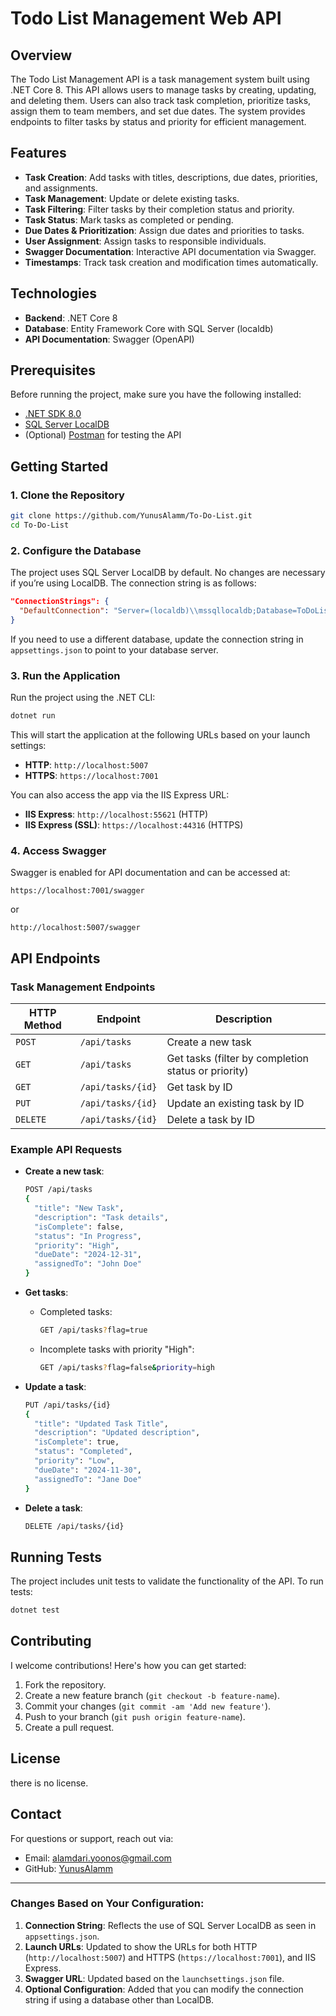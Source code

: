 
# Todo List Management Web API

## Overview
The Todo List Management API is a task management system built using .NET Core 8. This API allows users to manage tasks by creating, updating, and deleting them. Users can also track task completion, prioritize tasks, assign them to team members, and set due dates. The system provides endpoints to filter tasks by status and priority for efficient management.

## Features
- **Task Creation**: Add tasks with titles, descriptions, due dates, priorities, and assignments.
- **Task Management**: Update or delete existing tasks.
- **Task Filtering**: Filter tasks by their completion status and priority.
- **Task Status**: Mark tasks as completed or pending.
- **Due Dates & Prioritization**: Assign due dates and priorities to tasks.
- **User Assignment**: Assign tasks to responsible individuals.
- **Swagger Documentation**: Interactive API documentation via Swagger.
- **Timestamps**: Track task creation and modification times automatically.

## Technologies
- **Backend**: .NET Core 8
- **Database**: Entity Framework Core with SQL Server (localdb)
- **API Documentation**: Swagger (OpenAPI)

## Prerequisites
Before running the project, make sure you have the following installed:
- [.NET SDK 8.0](https://dotnet.microsoft.com/download/dotnet/8.0)
- [SQL Server LocalDB](https://docs.microsoft.com/en-us/sql/database-engine/configure-windows/sql-server-express-localdb)
- (Optional) [Postman](https://www.postman.com/downloads/) for testing the API

## Getting Started

### 1. Clone the Repository
```bash
git clone https://github.com/YunusAlamm/To-Do-List.git
cd To-Do-List
```

### 2. Configure the Database
The project uses SQL Server LocalDB by default. No changes are necessary if you’re using LocalDB. The connection string is as follows:

```json
"ConnectionStrings": {
  "DefaultConnection": "Server=(localdb)\\mssqllocaldb;Database=ToDoListDb;Trusted_Connection=True;"
}
```

If you need to use a different database, update the connection string in `appsettings.json` to point to your database server.

### 3. Run the Application
Run the project using the .NET CLI:

```bash
dotnet run
```

This will start the application at the following URLs based on your launch settings:
- **HTTP**: `http://localhost:5007`
- **HTTPS**: `https://localhost:7001`

You can also access the app via the IIS Express URL:
- **IIS Express**: `http://localhost:55621` (HTTP)
- **IIS Express (SSL)**: `https://localhost:44316` (HTTPS)

### 4. Access Swagger
Swagger is enabled for API documentation and can be accessed at:
```
https://localhost:7001/swagger
```
or
```
http://localhost:5007/swagger
```

## API Endpoints

### Task Management Endpoints

| HTTP Method | Endpoint                    | Description                            |
|-------------|-----------------------------|----------------------------------------|
| `POST`      | `/api/tasks`                | Create a new task                      |
| `GET`       | `/api/tasks`                | Get tasks (filter by completion status or priority) |
| `GET`       | `/api/tasks/{id}`           | Get task by ID                         |
| `PUT`       | `/api/tasks/{id}`           | Update an existing task by ID          |
| `DELETE`    | `/api/tasks/{id}`           | Delete a task by ID                    |

### Example API Requests

- **Create a new task**:
  ```bash
  POST /api/tasks
  {
    "title": "New Task",
    "description": "Task details",
    "isComplete": false,
    "status": "In Progress",
    "priority": "High",
    "dueDate": "2024-12-31",
    "assignedTo": "John Doe"
  }
  ```

- **Get tasks**:
  - Completed tasks:
    ```bash
    GET /api/tasks?flag=true
    ```
  - Incomplete tasks with priority "High":
    ```bash
    GET /api/tasks?flag=false&priority=high
    ```

- **Update a task**:
  ```bash
  PUT /api/tasks/{id}
  {
    "title": "Updated Task Title",
    "description": "Updated description",
    "isComplete": true,
    "status": "Completed",
    "priority": "Low",
    "dueDate": "2024-11-30",
    "assignedTo": "Jane Doe"
  }
  ```

- **Delete a task**:
  ```bash
  DELETE /api/tasks/{id}
  ```

## Running Tests
The project includes unit tests to validate the functionality of the API. To run tests:
```bash
dotnet test
```

## Contributing
I welcome contributions! Here's how you can get started:
1. Fork the repository.
2. Create a new feature branch (`git checkout -b feature-name`).
3. Commit your changes (`git commit -am 'Add new feature'`).
4. Push to your branch (`git push origin feature-name`).
5. Create a pull request.

## License
there is no license.

## Contact
For questions or support, reach out via:
- Email: alamdari.yoonos@gmail.com
- GitHub: [YunusAlamm
](https://github.com/YunusAlamm
)

---

### Changes Based on Your Configuration:
1. **Connection String**: Reflects the use of SQL Server LocalDB as seen in `appsettings.json`.
2. **Launch URLs**: Updated to show the URLs for both HTTP (`http://localhost:5007`) and HTTPS (`https://localhost:7001`), and IIS Express.
3. **Swagger URL**: Updated based on the `launchsettings.json` file.
4. **Optional Configuration**: Added that you can modify the connection string if using a database other than LocalDB.

